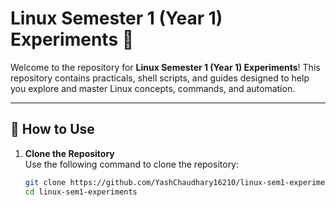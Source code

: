 # Linux Semester 1 (Year 1) Experiments 🚀  

Welcome to the repository for **Linux Semester 1 (Year 1) Experiments**! This repository contains practicals, shell scripts, and guides designed to help you explore and master Linux concepts, commands, and automation.  

---

## 🚀 How to Use  

1. **Clone the Repository**  
   Use the following command to clone the repository:  
   ```bash
   git clone https://github.com/YashChaudhary16210/linux-sem1-experiments.git
   cd linux-sem1-experiments
